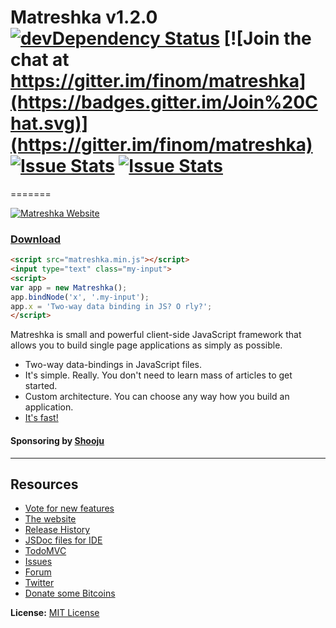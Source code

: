 # Matreshka v1.2.0 [![devDependency Status](https://david-dm.org/matreshkajs/matreshka/dev-status.svg)](https://david-dm.org/matreshkajs/matreshka#info=devDependencies) [![Join the chat at https://gitter.im/finom/matreshka](https://badges.gitter.im/Join%20Chat.svg)](https://gitter.im/finom/matreshka) [![Issue Stats](http://issuestats.com/github/matreshkajs/matreshka/badge/pr)](http://issuestats.com/github/matreshkajs/matreshka) [![Issue Stats](http://issuestats.com/github/matreshkajs/matreshka/badge/issue)](http://issuestats.com/github/matreshkajs/matreshka)
=======

[![Matreshka Website](http://matreshka.io/img/mk5-logo_full-vert.svg)](http://matreshka.io)

### [Download](https://github.com/finom/matreshka/releases)



```html
<script src="matreshka.min.js"></script>
<input type="text" class="my-input">
<script>
var app = new Matreshka();
app.bindNode('x', '.my-input');
app.x = 'Two-way data binding in JS? O rly?';
</script>
```

Matreshka is small and powerful client-side JavaScript framework that allows you to build single page applications as simply as possible.

* Two-way data-bindings in JavaScript files.
* It's simple. Really. You don't need to learn mass of articles to get started.
* Custom architecture. You can choose any way how you build an application.
* [It's fast!](http://mathieuancelin.github.io/js-repaint-perfs/matreshka/index.html)

#### Sponsoring by [Shooju](http://shooju.com)

-----------------------------------

## Resources
- [Vote for new features](https://trello.com/b/E5KcQESk/matreshka-js-features)
- [The website](http://matreshka.io)
- [Release History](https://github.com/finom/matreshka/releases)
- [JSDoc files for IDE](https://github.com/finom/matreshka_docs)
- [TodoMVC](https://github.com/finom/matreshka_todomvc)
- [Issues](https://github.com/finom/matreshka/issues)
- [Forum](http://matreshka.io/forum)
- [Twitter](https://twitter.com/matreshkajs)
- [Donate some Bitcoins](https://www.coinbase.com/finom)

**License:** [MIT License](https://raw.github.com/finom/matreshka/master/LICENSE)
